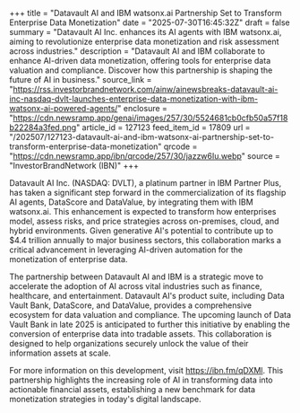 +++
title = "Datavault AI and IBM watsonx.ai Partnership Set to Transform Enterprise Data Monetization"
date = "2025-07-30T16:45:32Z"
draft = false
summary = "Datavault AI Inc. enhances its AI agents with IBM watsonx.ai, aiming to revolutionize enterprise data monetization and risk assessment across industries."
description = "Datavault AI and IBM collaborate to enhance AI-driven data monetization, offering tools for enterprise data valuation and compliance. Discover how this partnership is shaping the future of AI in business."
source_link = "https://rss.investorbrandnetwork.com/ainw/ainewsbreaks-datavault-ai-inc-nasdaq-dvlt-launches-enterprise-data-monetization-with-ibm-watsonx-ai-powered-agents/"
enclosure = "https://cdn.newsramp.app/genai/images/257/30/5524681cb0cfb50a57f18b22284a3fed.png"
article_id = 127123
feed_item_id = 17809
url = "/202507/127123-datavault-ai-and-ibm-watsonx-ai-partnership-set-to-transform-enterprise-data-monetization"
qrcode = "https://cdn.newsramp.app/ibn/qrcode/257/30/jazzw6Iu.webp"
source = "InvestorBrandNetwork (IBN)"
+++

<p>Datavault AI Inc. (NASDAQ: DVLT), a platinum partner in IBM Partner Plus, has taken a significant step forward in the commercialization of its flagship AI agents, DataScore and DataValue, by integrating them with IBM watsonx.ai. This enhancement is expected to transform how enterprises model, assess risks, and price strategies across on-premises, cloud, and hybrid environments. Given generative AI's potential to contribute up to $4.4 trillion annually to major business sectors, this collaboration marks a critical advancement in leveraging AI-driven automation for the monetization of enterprise data.</p><p>The partnership between Datavault AI and IBM is a strategic move to accelerate the adoption of AI across vital industries such as finance, healthcare, and entertainment. Datavault AI's product suite, including Data Vault Bank, DataScore, and DataValue, provides a comprehensive ecosystem for data valuation and compliance. The upcoming launch of Data Vault Bank in late 2025 is anticipated to further this initiative by enabling the conversion of enterprise data into tradable assets. This collaboration is designed to help organizations securely unlock the value of their information assets at scale.</p><p>For more information on this development, visit <a href='https://ibn.fm/qDXMl' rel='nofollow' target='_blank'>https://ibn.fm/qDXMl</a>. This partnership highlights the increasing role of AI in transforming data into actionable financial assets, establishing a new benchmark for data monetization strategies in today's digital landscape.</p>